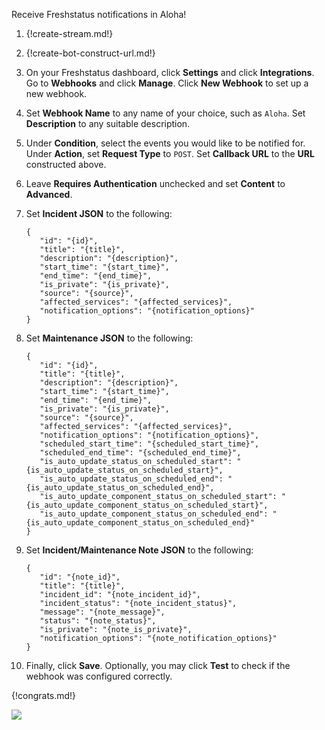 Receive Freshstatus notifications in Aloha!

1. {!create-stream.md!}

1. {!create-bot-construct-url.md!}

1. On your Freshstatus dashboard, click **Settings** and click **Integrations**.
   Go to **Webhooks** and click **Manage**. Click **New Webhook**
   to set up a new webhook.

1. Set **Webhook Name** to any name of your choice, such as `Aloha`.
   Set **Description** to any suitable description.

1. Under **Condition**, select the events you would like to be notified for.
   Under **Action**, set **Request Type** to `POST`. Set **Callback URL**
   to the **URL** constructed above.

1. Leave **Requires Authentication** unchecked and set **Content** to
   **Advanced**.

1. Set **Incident JSON** to the following:

      ```
      {
         "id": "{id}",
         "title": "{title}",
         "description": "{description}",
         "start_time": "{start_time}",
         "end_time": "{end_time}",
         "is_private": "{is_private}",
         "source": "{source}",
         "affected_services": "{affected_services}",
         "notification_options": "{notification_options}"
      }
      ```

1. Set **Maintenance JSON** to the following:

      ```
      {
         "id": "{id}",
         "title": "{title}",
         "description": "{description}",
         "start_time": "{start_time}",
         "end_time": "{end_time}",
         "is_private": "{is_private}",
         "source": "{source}",
         "affected_services": "{affected_services}",
         "notification_options": "{notification_options}",
         "scheduled_start_time": "{scheduled_start_time}",
         "scheduled_end_time": "{scheduled_end_time}",
         "is_auto_update_status_on_scheduled_start": "{is_auto_update_status_on_scheduled_start}",
         "is_auto_update_status_on_scheduled_end": "{is_auto_update_status_on_scheduled_end}",
         "is_auto_update_component_status_on_scheduled_start": "{is_auto_update_component_status_on_scheduled_start}",
         "is_auto_update_component_status_on_scheduled_end": "{is_auto_update_component_status_on_scheduled_end}"
      }
      ```

1. Set **Incident/Maintenance Note JSON** to the following:

      ```
      {
         "id": "{note_id}",
         "title": "{title}",
         "incident_id": "{note_incident_id}",
         "incident_status": "{note_incident_status}",
         "message": "{note_message}",
         "status": "{note_status}",
         "is_private": "{note_is_private}",
         "notification_options": "{note_notification_options}"
      }
      ```

1. Finally, click **Save**. Optionally, you may click **Test** to check if
   the webhook was configured correctly.

{!congrats.md!}

![](/static/images/integrations/freshstatus/001.png)
